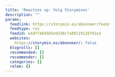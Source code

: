 ```yaml
---
title: 'Reacties op: Volg Storymines'
description: ""
params:
  feedlink: https://storymin.es/abonneer/feed/
  feedtype: rss
  feedid: e4dff4695b5e9330c7a89119128792a3
  websites:
    https://storymin.es/abonneer/: false
  blogrolls: []
  recommended: []
  recommender: []
  categories: []
  relme: {}
---
```

